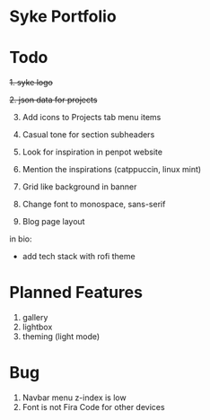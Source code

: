 # Syke Portfolio 

# Todo
~~1. syke logo~~

~~2. json data for projects~~

3. Add icons to Projects tab menu items

4. Casual tone for section subheaders

5. Look for inspiration in penpot website

6. Mention the inspirations (catppuccin, linux mint)

7. Grid like background in banner

8. Change font to monospace, sans-serif

9. Blog page layout

in bio:
- add tech stack with rofi theme


# Planned Features
1. gallery
2. lightbox
3. theming (light mode)

# Bug
1. Navbar menu z-index is low
2. Font is not Fira Code for other devices 
